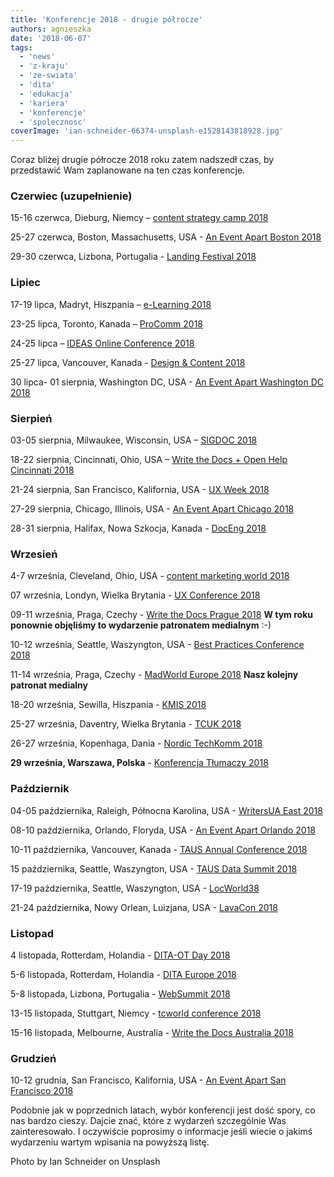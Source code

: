 ```yaml
---
title: 'Konferencje 2018 - drugie półrocze'
authors: agnieszka
date: '2018-06-07'
tags:
  - 'news'
  - 'z-kraju'
  - 'ze-swiata'
  - 'dita'
  - 'edukacja'
  - 'kariera'
  - 'konferencje'
  - 'spolecznosc'
coverImage: 'ian-schneider-66374-unsplash-e1528143818928.jpg'
---
```


Coraz bliżej drugie półrocze 2018 roku zatem nadszedł czas, by przedstawić Wam
zaplanowane na ten czas konferencje.

<!--truncate-->

### Czerwiec (uzupełnienie)

15-16 czerwca, Dieburg, Niemcy –
[content strategy camp 2018](http://www.cscamp.de/)

25-27 czerwca, Boston, Massachusetts, USA -
[An Event Apart Boston 2018](https://aneventapart.com/event/boston-2018)

29-30 czerwca, Lizbona, Portugalia -
[Landing Festival 2018](https://landingfestival.com/lisbon)

### Lipiec

17-19 lipca, Madryt, Hiszpania – [e-Learning 2018](http://elearning-conf.org/)

23-25 lipca, Toronto, Kanada – [ProComm 2018](http://procomm2018.utoronto.ca/)

24-25 lipca –
[IDEAS Online Conference 2018](https://ideas.infomanagementcenter.com/)

25-27 lipca, Vancouver, Kanada -
[Design & Content 2018](https://content.design/)

30 lipca- 01 sierpnia, Washington DC, USA -
[An Event Apart Washington DC 2018](https://aneventapart.com/event/washington-dc-2018)

### Sierpień

03-05 sierpnia, Milwaukee, Wisconsin, USA –
[SIGDOC 2018](https://sigdoc.acm.org/conference/2018/)

18-22 sierpnia, Cincinnati, Ohio, USA
– [Write the Docs + Open Help Cincinnati 2018](http://www.writethedocs.org/conf/cincinnati/2018/)

21-24 sierpnia, San Francisco, Kalifornia, USA -
[UX Week 2018](http://uxweek.com/)

27-29 sierpnia, Chicago, Illinois, USA -
[An Event Apart Chicago 2018](https://aneventapart.com/event/chicago-2018)

28-31 sierpnia, Halifax, Nowa Szkocja, Kanada -
[DocEng 2018](https://doceng.org/doceng2018/index)

### Wrzesień

4-7 września, Cleveland, Ohio, USA -
[content marketing world 2018](https://www.contentmarketingworld.com/)

07 września, Londyn, Wielka Brytania -
[UX Conference 2018](http://theuxconf.com/)

09-11 września, Praga, Czechy -
[Write the Docs Prague 2018](http://www.writethedocs.org/conf/prague/2018/) **W
tym roku ponownie objęliśmy to wydarzenie patronatem medialnym** :-)

10-12 września, Seattle, Waszyngton, USA -
[Best Practices Conference 2018](https://bp.infomanagementcenter.com/)

11-14 września, Praga, Czechy -
[MadWorld Europe 2018](https://www.madcapsoftware.com/conference/madworld-europe-2018/?utm_source=TechWriterPL&utm_medium=Banner&utm_campaign=MadWorldEU2018) **Nasz
kolejny patronat medialny**

18-20 września, Sewilla, Hiszpania - [KMIS 2018](http://www.kmis.ic3k.org/)

25-27 września, Daventry, Wielka Brytania -
[TCUK 2018](http://technicalcommunicationuk.com/)

26-27 września, Kopenhaga, Dania -
[Nordic TechKomm 2018](https://nordic-techkomm.com/)

**29 września, Warszawa, Polska** -
[Konferencja Tłumaczy 2018](https://www.konferencjatlumaczy.pl/)

### Październik

04-05 października, Raleigh, Północna Karolina, USA -
[WritersUA East 2018](http://conference.writersua.com/techcomm/)

08-10 października, Orlando, Floryda, USA -
[An Event Apart Orlando 2018](https://aneventapart.com/event/orlando-2018)

10-11 października, Vancouver, Kanada -
[TAUS Annual Conference 2018](https://www.taus.net/events/conferences/48-taus-annual-conference-2018)

15 października, Seattle, Waszyngton, USA -
[TAUS Data Summit 2018](https://www.taus.net/events/conferences/46-taus-data-summit-2018)

17-19 października, Seattle, Waszyngton, USA -
[LocWorld38](https://locworld.com/events/locworld38-seattle-2018/)

21-24 października, Nowy Orlean, Luizjana, USA -
[LavaCon 2018](https://lavacon.org/2018/)

### Listopad

4 listopada, Rotterdam, Holandia -
[DITA-OT Day 2018](https://www.oxygenxml.com/events/2018/dita-ot_day.html)

5-6 listopada, Rotterdam, Holandia -
[DITA Europe 2018](https://ditaeurope.infomanagementcenter.com/)

5-8 listopada, Lizbona, Portugalia - [WebSummit 2018](https://websummit.com/)

13-15 listopada, Stuttgart, Niemcy -
[tcworld conference 2018](http://conferences.tekom.de/tcworld18/registration/)

15-16 listopada, Melbourne, Australia -
[Write the Docs Australia 2018](http://www.writethedocs.org/conf/australia/2018/)

### Grudzień

10-12 grudnia, San Francisco, Kalifornia, USA -
[An Event Apart San Francisco 2018](https://aneventapart.com/event/san-francisco-2018)

Podobnie jak w poprzednich latach, wybór konferencji jest dość spory, co nas
bardzo cieszy. Dajcie znać, które z wydarzeń szczególnie Was zainteresowało. I
oczywiście poprosimy o informacje jeśli wiecie o jakimś wydarzeniu wartym
wpisania na powyższą listę.

Photo by Ian Schneider on Unsplash
